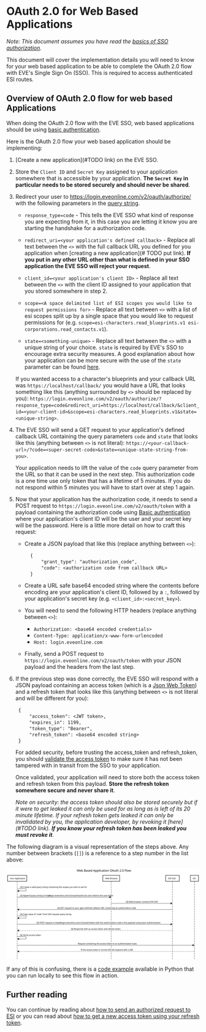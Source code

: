 # OAuth 2.0 for Web Based Applications
*Note: This document assumes you have read the [basics of SSO authorization](sso_authorization_flow.md).*

This document will cover the implementation details you will need to know for your web based application to be able to complete the OAuth 2.0 flow with EVE's Single Sign On (SSO). This is required to access authenticated ESI routes.

## Overview of OAuth 2.0 flow for web based Applications

When doing the OAuth 2.0 flow with the EVE SSO, web based applications should be using [basic authentication](https://swagger.io/docs/specification/authentication/basic-authentication/).

Here is the OAuth 2.0 flow your web based application should be implementing:

1. [Create a new application](#TODO link) on the EVE SSO.

2. Store the `Client ID` and `Secret Key` assigned to your application somewhere that is accessible by your application. **The `Secret Key` in particular needs to be stored securely and should never be shared**.

3. Redirect your user to https://login.eveonline.com/v2/oauth/authorize/ with the following parameters in the [query string](https://en.wikipedia.org/wiki/Query_string).

    * `response_type=code` - This tells the EVE SSO what kind of response you are expecting from it, in this case you are letting it know you are starting the handshake for a authorization code.

    * `redirect_uri=<your application's defined callback>` - Replace all text between the `<>` with the full callback URL you defined for you application when [creating a new application](# TODO put link). **If you put in any other URL other than what is defined in your SSO application the EVE SSO will reject your request**.

    * `client_id=<your application's client ID>` - Replace all text between the `<>` with the client ID assigned to your application that you stored somewhere in step 2.

    * `scope=<A space delimited list of ESI scopes you would like to request permissions for>` - Replace all text between `<>` with a list of esi scopes split up by a single space that you would like to request permissions for (e.g. `scope=esi-characters.read_blueprints.v1 esi-corporations.read_contacts.v1`).

    * `state=<something-unique>` - Replace all text between the `<>` with a unique string of your choice. `state` is required by EVE's SSO to encourage extra security measures. A good explanation about how your application can be more secure with the use of the `state` parameter can be found [here](https://auth0.com/docs/protocols/oauth2/oauth-state).

    If you wanted access to a character's blueprints and your callback URL was `https://localhost/callback/` you would have a URL that looks something like this (anything surrounded by `<>` should be replaced by you): `https://login.eveonline.com/v2/oauth/authorize/?response_type=code&redirect_uri=https://localhost/callback/&client_id=<your-client-id>&scope=esi-characters.read_blueprints.v1&state=<unique-string>`.

4. The EVE SSO will send a GET request to your application's defined callback URL containing the query parameters `code` and `state` that looks like this (anything between `<>` is not literal): `https://<your-callback-url>/?code=<super-secret-code>&state=<unique-state-string-from-you>`.

    Your application needs to lift the value of the `code` query parameter from the URL so that it can be used in the next step. This authorization code is a one time use only token that has a lifetime of 5 minutes. If you do not respond within 5 minutes you will have to start over at step 1 again.

5. Now that your application has the authorization code, it needs to send a POST request to `https://login.eveonline.com/v2/oauth/token` with a payload containing the authorization code using [Basic authentication](https://swagger.io/docs/specification/authentication/basic-authentication/) where your application's client ID will be the user and your secret key will be the password. Here is a little more detail on how to craft this request:

    * Create a JSON payload that like this (replace anything between `<>`):

            {
                "grant_type": "authorization_code",
                "code": <authorization code from callback URL>
            }

    * Create a URL safe base64 encoded string where the contents before encoding are your application's client ID, followed by a `:`, followed by your application's secret key (e.g. `<client_id>:<secret_key>`).

    * You will need to send the following HTTP headers (replace anything between `<>`):
        * `Authorization: <base64 encoded credentials>`
        * `Content-Type: application/x-www-form-urlencoded`
        * `Host: login.eveonline.com`

    * Finally, send a POST request to `https://login.eveonline.com/v2/oauth/token` with your JSON payload and the headers from the last step.


6. If the previous step was done correctly, the EVE SSO will respond with a JSON payload containing an access token (which is a [Json Web Token](https://jwt.io/introduction/)) and a refresh token that looks like this (anything between `<>` is not literal and will be different for you):

        {
            "access_token": <JWT token>,
            "expires_in": 1199,
            "token_type": "Bearer",
            "refresh_token": <base64 encoded string>
        }

    For added security, before trusting the access_token and refresh_token, you should [validate the access token](validating_eve_jwt.md) to make sure it has not been tampered with in transit from the SSO to your application.

    Once validated, your application will need to store both the access token and refresh token from this payload. **Store the refresh token somewhere secure and never share it**.

    *Note on security: the access token should also be stored securely but if it were to get leaked it can only be used for as long as is left of its 20 minute lifetime. If your refresh token gets leaked it can only be invalidated by you, the application developer, by revoking it [here](#TODO link). **If you know your refresh token has been leaked you must revoke it**.*

The following diagram is a visual representation of the steps above. Any number between brackets (`[]`) is a reference to a step number in the list above:

![Web based OAuth 2.0 Flow Diagram](img/web_oauth_flow.svg)

If any of this is confusing, there is a [code example](../examples/python/sso/esi_oauth_web.py) available in Python that you can run locally to see this flow in action.

## Further reading
You can continue by reading about [how to send an authorized request to ESI](sending_esi_auth_request.md) or you can read about [how to get a new access token using your refresh token](refreshing_access_tokens.md).
